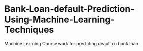 # Bank-Loan-default-Prediction-Using-Machine-Learning-Techniques
Machine Learning Course work for predicting deault on bank loan
